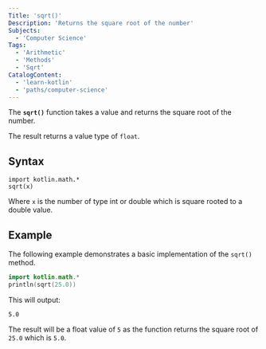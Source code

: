 ```yaml
---
Title: 'sqrt()'
Description: 'Returns the square root of the number'
Subjects:
  - 'Computer Science'
Tags:
  - 'Arithmetic'
  - 'Methods'
  - 'Sqrt'
CatalogContent:
  - 'learn-kotlin'
  - 'paths/computer-science'
---
```


The **`sqrt()`** function takes a value and returns the square root of the number.

The result returns a value type of `float`.

## Syntax

```pseudo
import kotlin.math.*
sqrt(x)
```

Where `x` is the number of type int or double which is square rooted to a double value.

## Example

The following example demonstrates a basic implementation of the `sqrt()` method.

```kotlin
import kotlin.math.*
println(sqrt(25.0))
```

This will output:

```shell
5.0
```

The result will be a float value of `5` as the function returns the square root of `25.0` which is `5.0`.
